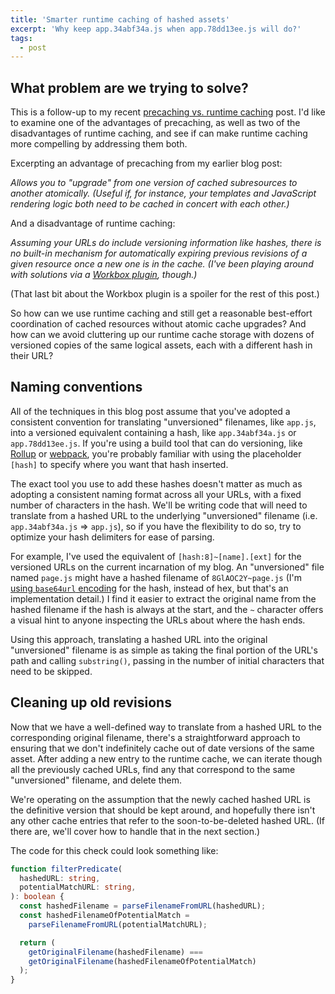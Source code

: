 ```yaml
---
title: 'Smarter runtime caching of hashed assets'
excerpt: 'Why keep app.34abf34a.js when app.78dd13ee.js will do?'
tags:
  - post
---
```


## What problem are we trying to solve?

This is a follow-up to my recent [precaching vs. runtime caching](https://jeffy.info/2021/07/26/precaching-vs-runtime-caching.html) post. I'd like to examine one of the advantages of precaching, as well as two of the disadvantages of runtime caching, and see if can make runtime caching more compelling by addressing them both.

Excerpting an advantage of precaching from my earlier blog post:

_Allows you to "upgrade" from one version of cached subresources to another atomically. (Useful if, for instance, your templates and JavaScript rendering logic both need to be cached in concert with each other.)_

And a disadvantage of runtime caching:

_Assuming your URLs do include versioning information like hashes, there is no built-in mechanism for automatically expiring previous revisions of a given resource once a new one is in the cache. (I've been playing around with solutions via a [Workbox plugin](https://github.com/jeffposnick/jeffy-info/blob/cf-worker/src/service-worker/shared/revisionedAssetsPlugin.ts), though.)_

(That last bit about the Workbox plugin is a spoiler for the rest of this post.)

So how can we use runtime caching and still get a reasonable best-effort coordination of cached resources without atomic cache upgrades? And how can we avoid cluttering up our runtime cache storage with dozens of versioned copies of the same logical assets, each with a different hash in their URL?

## Naming conventions

All of the techniques in this blog post assume that you've adopted a consistent  convention for translating "unversioned" filenames, like `app.js`, into a versioned equivalent containing a hash, like `app.34abf34a.js` or `app.78dd13ee.js`. If you're using a build tool that can do versioning, like [Rollup](https://rollupjs.org/guide/en/#outputassetfilenames) or [webpack](https://webpack.js.org/configuration/output/#template-strings), you're probably familiar with using the placeholder `[hash]` to specify where you want that hash inserted.

The exact tool you use to add these hashes doesn't matter as much as adopting a consistent naming format across all your URLs, with a fixed number of characters in the hash. We'll be writing code that will need to translate from a hashed URL to the underlying "unversioned" filename (i.e. `app.34abf34a.js` => `app.js`), so if you have the flexibility to do so, try to optimize your hash delimiters for ease of parsing.

For example, I've used the equivalent of `[hash:8]~[name].[ext]` for the versioned URLs on the current incarnation of my blog. An "unversioned" file named `page.js` might have a hashed filename of `8GlAOC2Y~page.js` (I'm [using `base64url` encoding](https://github.com/jeffposnick/jeffy-info/blob/48c4db2e27721f72dcbdd86972a77a49efccd937/src/build/lib.ts#L144-L150) for the hash, instead of hex, but that's an implementation detail.) I find it easier to extract the original name from the hashed filename if the hash is always at the start, and the `~` character offers a visual hint to anyone inspecting the URLs about where the hash ends.

Using this approach, translating a hashed URL into the original "unversioned" filename is as simple as taking the final portion of the URL's path and calling `substring()`, passing in the number of initial characters that need to be skipped.

## Cleaning up old revisions

Now that we have a well-defined way to translate from a hashed URL to the corresponding original filename, there's a straightforward approach to ensuring that we don't indefinitely cache out of date versions of the same asset. After adding a new entry to the runtime cache, we can iterate though all the previously cached URLs, find any that correspond to the same "unversioned" filename, and delete them.

We're operating on the assumption that the newly cached hashed URL is the definitive version that should be kept around, and hopefully there isn't any other cache entries that refer to the soon-to-be-deleted hashed URL. (If there are, we'll cover how to handle that in the next section.)

The code for this check could look something like:

```typescript
function filterPredicate(
  hashedURL: string,
  potentialMatchURL: string,
): boolean {
  const hashedFilename = parseFilenameFromURL(hashedURL);
  const hashedFilenameOfPotentialMatch =
    parseFilenameFromURL(potentialMatchURL);

  return (
    getOriginalFilename(hashedFilename) ===
    getOriginalFilename(hashedFilenameOfPotentialMatch)
  );
}
```
